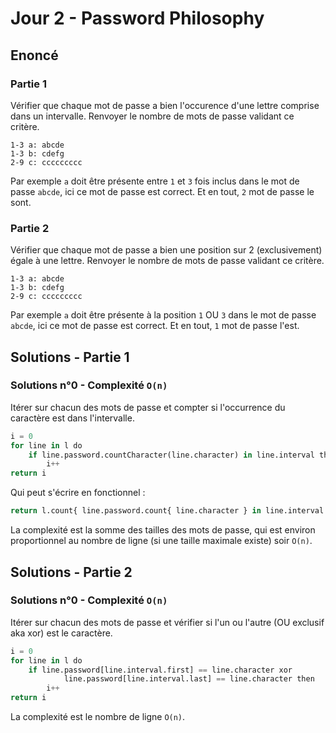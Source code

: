 # Jour 2 - Password Philosophy

## Enoncé

### Partie 1

Vérifier que chaque mot de passe a bien l'occurence d'une lettre comprise dans
un intervalle. Renvoyer le nombre de mots de passe validant ce critère.

```
1-3 a: abcde
1-3 b: cdefg
2-9 c: ccccccccc
```

Par exemple `a` doit être présente entre `1` et `3` fois inclus dans le mot de
passe `abcde`, ici ce mot de passe est correct. Et en tout, `2` mot de passe le
sont.


### Partie 2

Vérifier que chaque mot de passe a bien une position sur 2 (exclusivement) égale
à une lettre. Renvoyer le nombre de mots de passe validant ce critère.

```
1-3 a: abcde
1-3 b: cdefg
2-9 c: ccccccccc
```

Par exemple `a` doit être présente à la position `1` OU `3` dans le mot de passe
`abcde`, ici ce mot de passe est correct. Et en tout, `1` mot de passe l'est.


## Solutions - Partie 1

### Solutions n°0 - Complexité `O(n)`

Itérer sur chacun des mots de passe et compter si l'occurrence du caractère est
dans l'intervalle.

```python
i = 0
for line in l do
	if line.password.countCharacter(line.character) in line.interval then
		i++
return i
```

Qui peut s'écrire en fonctionnel :

```python
return l.count{ line.password.count{ line.character } in line.interval }
```

La complexité est la somme des tailles des mots de passe, qui est environ
proportionnel au nombre de ligne (si une taille maximale existe) soir `O(n)`.


## Solutions - Partie 2

### Solutions n°0 - Complexité `O(n)`

Itérer sur chacun des mots de passe et vérifier si l'un ou l'autre (OU exclusif
aka xor) est le caractère.

```python
i = 0
for line in l do
	if line.password[line.interval.first] == line.character xor
			line.password[line.interval.last] == line.character then
		i++
return i
```

La complexité est le nombre de ligne `O(n)`.
